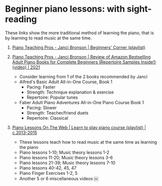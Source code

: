 # Beginner piano lessons: with sight-reading

These links show the more traditional method of learning the piano,
that is by learning to read music at the same time.


1. [Piano Teaching Pros - Janci Bronson | Beginners' Corner (playlist)](https://www.youtube.com/playlist?list=PLpNV0WAsaMNTZ3wyaXQfgNWnNJF-r4npN)

1. [Piano Teaching Pros - Janci Bronson | Review of Amazon Bestselling Adult Piano Books for Complete Beginners (Repertoire Samples Inside!) (video) | 2021](https://www.youtube.com/watch?v=yho9UfLjYXQ)
   - Consider learning from 1 of the 2 books recommended by Janci
   - Alfred's Basic Adult All-in-One Course, Book 1
     * Pacing: Faster
     * Strength: Technique explanation & exercise
     * Repertoire: Popular tunes
   - Faber Adult Piano Adventures All-in-One Piano Course Book 1
     * Pacing: Slower
     * Strength: Teacher/friend duets
     * Repertoire: Classical

1. [Piano Lessons On The Web | Learn to play piano course (playlist) | c.2013-2015](https://www.youtube.com/playlist?list=PLUyDmNalB0ri0KoNmwPDtHMrwB0l8qvrP)
   - These lessons teach how to read music at the same time as learning the piano
   - Piano lessons  1-10; Music theory lessons 1-2
   - Piano lessons 11-20; Music theory lessons 3-6
   - Piano lessons 21-39; Music theory lessons 7-10
   - Piano lessons 40-42, 45, 47
   - Piano Finger Exercises 1-2, 5
   - Another 5 or 6 miscellaneous videos
￼
